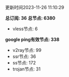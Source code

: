 更新时间2023-11-26 11:10:29

**总订阅: 36**
**总节点: 6380**
- vless节点: 6

**google ping有效节点: 338**
- v2ray节点: 99
- ssr节点: 36
- ss节点: 172
- trojan节点: 31
